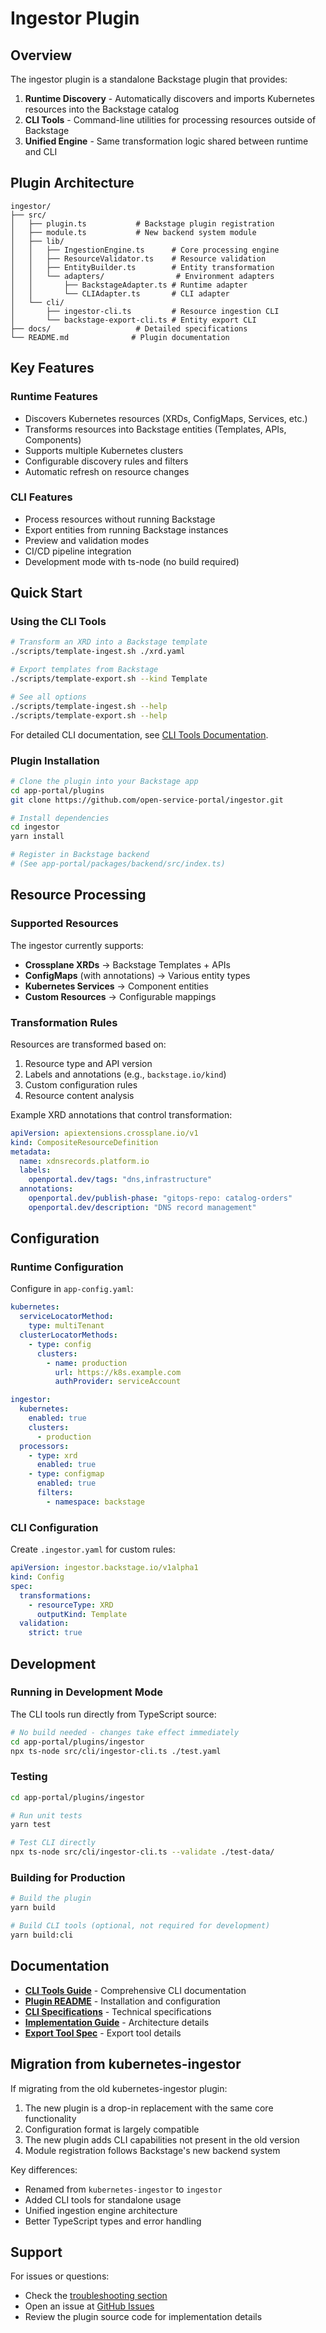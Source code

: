 # Ingestor Plugin

## Overview

The ingestor plugin is a standalone Backstage plugin that provides:

1. **Runtime Discovery** - Automatically discovers and imports Kubernetes resources into the Backstage catalog
2. **CLI Tools** - Command-line utilities for processing resources outside of Backstage
3. **Unified Engine** - Same transformation logic shared between runtime and CLI

## Plugin Architecture

```
ingestor/
├── src/
│   ├── plugin.ts           # Backstage plugin registration
│   ├── module.ts           # New backend system module
│   ├── lib/
│   │   ├── IngestionEngine.ts      # Core processing engine
│   │   ├── ResourceValidator.ts    # Resource validation
│   │   ├── EntityBuilder.ts        # Entity transformation
│   │   └── adapters/                # Environment adapters
│   │       ├── BackstageAdapter.ts # Runtime adapter
│   │       └── CLIAdapter.ts       # CLI adapter
│   └── cli/
│       ├── ingestor-cli.ts         # Resource ingestion CLI
│       └── backstage-export-cli.ts # Entity export CLI
├── docs/                   # Detailed specifications
└── README.md              # Plugin documentation
```

## Key Features

### Runtime Features
- Discovers Kubernetes resources (XRDs, ConfigMaps, Services, etc.)
- Transforms resources into Backstage entities (Templates, APIs, Components)
- Supports multiple Kubernetes clusters
- Configurable discovery rules and filters
- Automatic refresh on resource changes

### CLI Features
- Process resources without running Backstage
- Export entities from running Backstage instances
- Preview and validation modes
- CI/CD pipeline integration
- Development mode with ts-node (no build required)

## Quick Start

### Using the CLI Tools

```bash
# Transform an XRD into a Backstage template
./scripts/template-ingest.sh ./xrd.yaml

# Export templates from Backstage
./scripts/template-export.sh --kind Template

# See all options
./scripts/template-ingest.sh --help
./scripts/template-export.sh --help
```

For detailed CLI documentation, see [CLI Tools Documentation](./cli-tools.md).

### Plugin Installation

```bash
# Clone the plugin into your Backstage app
cd app-portal/plugins
git clone https://github.com/open-service-portal/ingestor.git

# Install dependencies
cd ingestor
yarn install

# Register in Backstage backend
# (See app-portal/packages/backend/src/index.ts)
```

## Resource Processing

### Supported Resources

The ingestor currently supports:
- **Crossplane XRDs** → Backstage Templates + APIs
- **ConfigMaps** (with annotations) → Various entity types
- **Kubernetes Services** → Component entities
- **Custom Resources** → Configurable mappings

### Transformation Rules

Resources are transformed based on:
1. Resource type and API version
2. Labels and annotations (e.g., `backstage.io/kind`)
3. Custom configuration rules
4. Resource content analysis

Example XRD annotations that control transformation:
```yaml
apiVersion: apiextensions.crossplane.io/v1
kind: CompositeResourceDefinition
metadata:
  name: xdnsrecords.platform.io
  labels:
    openportal.dev/tags: "dns,infrastructure"
  annotations:
    openportal.dev/publish-phase: "gitops-repo: catalog-orders"
    openportal.dev/description: "DNS record management"
```

## Configuration

### Runtime Configuration

Configure in `app-config.yaml`:

```yaml
kubernetes:
  serviceLocatorMethod:
    type: multiTenant
  clusterLocatorMethods:
    - type: config
      clusters:
        - name: production
          url: https://k8s.example.com
          authProvider: serviceAccount

ingestor:
  kubernetes:
    enabled: true
    clusters:
      - production
  processors:
    - type: xrd
      enabled: true
    - type: configmap
      enabled: true
      filters:
        - namespace: backstage
```

### CLI Configuration

Create `.ingestor.yaml` for custom rules:

```yaml
apiVersion: ingestor.backstage.io/v1alpha1
kind: Config
spec:
  transformations:
    - resourceType: XRD
      outputKind: Template
  validation:
    strict: true
```

## Development

### Running in Development Mode

The CLI tools run directly from TypeScript source:

```bash
# No build needed - changes take effect immediately
cd app-portal/plugins/ingestor
npx ts-node src/cli/ingestor-cli.ts ./test.yaml
```

### Testing

```bash
cd app-portal/plugins/ingestor

# Run unit tests
yarn test

# Test CLI directly
npx ts-node src/cli/ingestor-cli.ts --validate ./test-data/
```

### Building for Production

```bash
# Build the plugin
yarn build

# Build CLI tools (optional, not required for development)
yarn build:cli
```

## Documentation

- **[CLI Tools Guide](./cli-tools.md)** - Comprehensive CLI documentation
- **[Plugin README](../app-portal/plugins/ingestor/README.md)** - Installation and configuration
- **[CLI Specifications](../app-portal/plugins/ingestor/docs/CLI-INGESTOR-SPEC.md)** - Technical specifications
- **[Implementation Guide](../app-portal/plugins/ingestor/docs/CLI-IMPLEMENTATION.md)** - Architecture details
- **[Export Tool Spec](../app-portal/plugins/ingestor/docs/BACKSTAGE-EXPORT-SPEC.md)** - Export tool details

## Migration from kubernetes-ingestor

If migrating from the old kubernetes-ingestor plugin:

1. The new plugin is a drop-in replacement with the same core functionality
2. Configuration format is largely compatible
3. The new plugin adds CLI capabilities not present in the old version
4. Module registration follows Backstage's new backend system

Key differences:
- Renamed from `kubernetes-ingestor` to `ingestor`
- Added CLI tools for standalone usage
- Unified ingestion engine architecture
- Better TypeScript types and error handling

## Support

For issues or questions:
- Check the [troubleshooting section](./cli-tools.md#troubleshooting)
- Open an issue at [GitHub Issues](https://github.com/open-service-portal/ingestor/issues)
- Review the plugin source code for implementation details